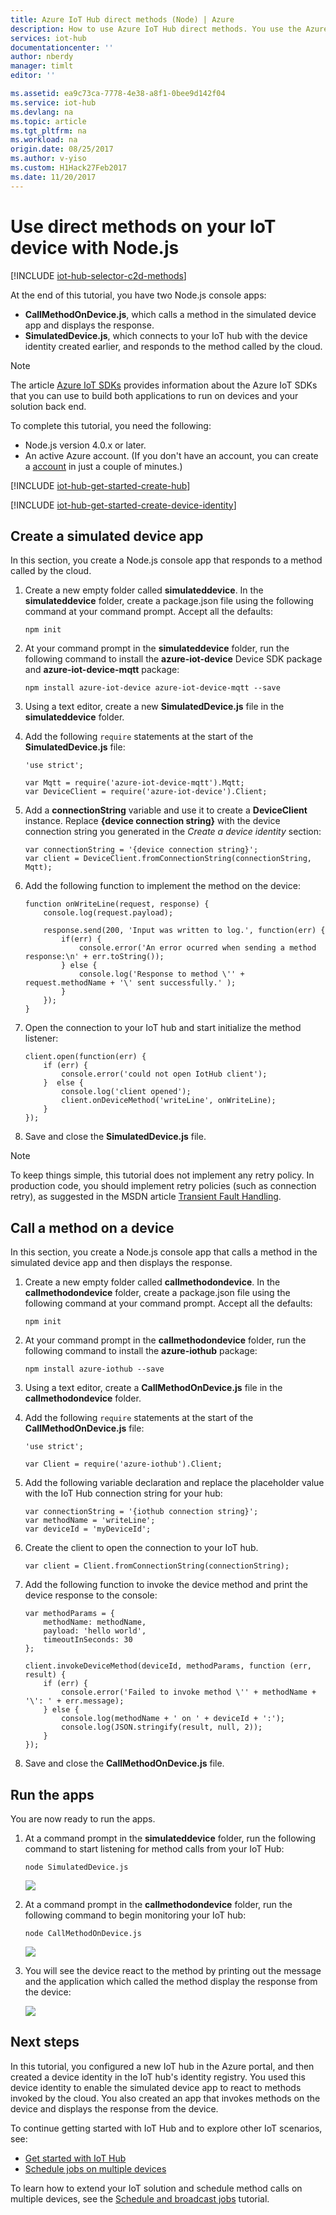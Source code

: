 ```yaml
---
title: Azure IoT Hub direct methods (Node) | Azure
description: How to use Azure IoT Hub direct methods. You use the Azure IoT SDKs for Node.js to implement a simulated device app that includes a direct method and a service app that invokes the direct method.
services: iot-hub
documentationcenter: ''
author: nberdy
manager: timlt
editor: ''

ms.assetid: ea9c73ca-7778-4e38-a8f1-0bee9d142f04
ms.service: iot-hub
ms.devlang: na
ms.topic: article
ms.tgt_pltfrm: na
ms.workload: na
origin.date: 08/25/2017
ms.author: v-yiso
ms.custom: H1Hack27Feb2017
ms.date: 11/20/2017
---
```

# Use direct methods on your IoT device with Node.js
[!INCLUDE [iot-hub-selector-c2d-methods](../../includes/iot-hub-selector-c2d-methods.md)]

At the end of this tutorial, you have two Node.js console apps:

* **CallMethodOnDevice.js**, which calls a method in the simulated device app and displays the response.
* **SimulatedDevice.js**, which connects to your IoT hub with the device identity created earlier, and responds to the method called by the cloud.

> [!NOTE]
> The article [Azure IoT SDKs][lnk-hub-sdks] provides information about the Azure IoT SDKs that you can use to build both applications to run on devices and your solution back end.
> 
> 

To complete this tutorial, you need the following:

* Node.js version 4.0.x or later.
* An active Azure account. (If you don't have an account, you can create a [account][lnk-free-trial] in just a couple of minutes.)

[!INCLUDE [iot-hub-get-started-create-hub](../../includes/iot-hub-get-started-create-hub.md)]

[!INCLUDE [iot-hub-get-started-create-device-identity](../../includes/iot-hub-get-started-create-device-identity.md)]

## Create a simulated device app
In this section, you create a Node.js console app that responds to a method called by the cloud.

1. Create a new empty folder called **simulateddevice**. In the **simulateddevice** folder, create a package.json file using the following command at your command prompt. Accept all the defaults:
   
    ```
    npm init
    ```
2. At your command prompt in the **simulateddevice** folder, run the following command to install the **azure-iot-device** Device SDK package and **azure-iot-device-mqtt** package:
   
    ```
    npm install azure-iot-device azure-iot-device-mqtt --save
    ```
3. Using a text editor, create a new **SimulatedDevice.js** file in the **simulateddevice** folder.
4. Add the following `require` statements at the start of the **SimulatedDevice.js** file:

    ```
    'use strict';

    var Mqtt = require('azure-iot-device-mqtt').Mqtt;
    var DeviceClient = require('azure-iot-device').Client;
    ```
5. Add a **connectionString** variable and use it to create a **DeviceClient** instance. Replace **{device connection string}** with the device connection string you generated in the *Create a device identity* section:

    ```
    var connectionString = '{device connection string}';
    var client = DeviceClient.fromConnectionString(connectionString, Mqtt);
    ```
6. Add the following function to implement the method on the device:

    ```
    function onWriteLine(request, response) {
        console.log(request.payload);

        response.send(200, 'Input was written to log.', function(err) {
            if(err) {
                console.error('An error ocurred when sending a method response:\n' + err.toString());
            } else {
                console.log('Response to method \'' + request.methodName + '\' sent successfully.' );
            }
        });
    }
    ```
7. Open the connection to your IoT hub and start initialize the method listener:

    ```
    client.open(function(err) {
        if (err) {
            console.error('could not open IotHub client');
        }  else {
            console.log('client opened');
            client.onDeviceMethod('writeLine', onWriteLine);
        }
    });
    ```
8. Save and close the **SimulatedDevice.js** file.

> [!NOTE]
> To keep things simple, this tutorial does not implement any retry policy. In production code, you should implement retry policies (such as connection retry), as suggested in the MSDN article [Transient Fault Handling][lnk-transient-faults].
> 
> 

## Call a method on a device
In this section, you create a Node.js console app that calls a method in the simulated device app and then displays the response.

1. Create a new empty folder called **callmethodondevice**. In the **callmethodondevice** folder, create a package.json file using the following command at your command prompt. Accept all the defaults:
   
    ```
    npm init
    ```
2. At your command prompt in the **callmethodondevice** folder, run the following command to install the **azure-iothub** package:
   
    ```
    npm install azure-iothub --save
    ```
3. Using a text editor, create a **CallMethodOnDevice.js** file in the **callmethodondevice** folder.
4. Add the following `require` statements at the start of the **CallMethodOnDevice.js** file:

    ```
    'use strict';

    var Client = require('azure-iothub').Client;
    ```
5. Add the following variable declaration and replace the placeholder value with the IoT Hub connection string for your hub:

    ```
    var connectionString = '{iothub connection string}';
    var methodName = 'writeLine';
    var deviceId = 'myDeviceId';
    ```
6. Create the client to open the connection to your IoT hub.

    ```
    var client = Client.fromConnectionString(connectionString);
    ```
7. Add the following function to invoke the device method and print the device response to the console:

    ```
    var methodParams = {
        methodName: methodName,
        payload: 'hello world',
        timeoutInSeconds: 30
    };

    client.invokeDeviceMethod(deviceId, methodParams, function (err, result) {
        if (err) {
            console.error('Failed to invoke method \'' + methodName + '\': ' + err.message);
        } else {
            console.log(methodName + ' on ' + deviceId + ':');
            console.log(JSON.stringify(result, null, 2));
        }
    });
    ```
8. Save and close the **CallMethodOnDevice.js** file.

## Run the apps
You are now ready to run the apps.

1. At a command prompt in the **simulateddevice** folder, run the following command to start listening for method calls from your IoT Hub:

    ```
    node SimulatedDevice.js
    ```

    ![][7]
2. At a command prompt in the **callmethodondevice** folder, run the following command to begin monitoring your IoT hub:

    ```
    node CallMethodOnDevice.js 
    ```

    ![][8]
3. You will see the device react to the method by printing out the message and the application which called the method display the response from the device:

    ![][9]

## Next steps
In this tutorial, you configured a new IoT hub in the Azure portal, and then created a device identity in the IoT hub's identity registry. You used this device identity to enable the simulated device app to react to methods invoked by the cloud. You also created an app that invokes methods on the device and displays the response from the device. 

To continue getting started with IoT Hub and to explore other IoT scenarios, see:

* [Get started with IoT Hub]
* [Schedule jobs on multiple devices][lnk-devguide-jobs]

To learn how to extend your IoT solution and schedule method calls on multiple devices, see the [Schedule and broadcast jobs][lnk-tutorial-jobs] tutorial.

<!-- Images. -->
[7]: ./media/iot-hub-node-node-direct-methods/run-simulated-device.png
[8]: ./media/iot-hub-node-node-direct-methods/run-callmethodondevice.png
[9]: ./media/iot-hub-node-node-direct-methods/methods-output.png

<!-- Links -->
[lnk-transient-faults]: https://msdn.microsoft.com/zh-cn/library/hh680901(v=pandp.50).aspx

[lnk-dev-setup]: https://github.com/Azure/azure-iot-sdk-node/tree/master/doc/node-devbox-setup.md

[lnk-hub-sdks]: ./iot-hub-devguide-sdks.md
[lnk-free-trial]: https://www.azure.cn/pricing/1rmb-trial/
[lnk-portal]: https://portal.azure.cn/

[lnk-devguide-jobs]: ./iot-hub-devguide-jobs.md
[lnk-tutorial-jobs]: ./iot-hub-node-node-schedule-jobs.md
[lnk-devguide-methods]: ./iot-hub-devguide-direct-methods.md
[lnk-devguide-mqtt]: ./iot-hub-mqtt-support.md

[Send Cloud-to-Device messages with IoT Hub]: ./iot-hub-csharp-csharp-c2d.md
[Process Device-to-Cloud messages]: ./iot-hub-csharp-csharp-process-d2c.md
[Get started with IoT Hub]: ./iot-hub-node-node-getstarted.md